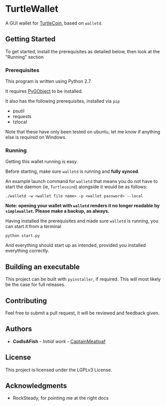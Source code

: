 # TurtleWallet

A GUI wallet for [TurtleCoin](https://github.com/turtlecoin/turtlecoin), based on `walletd`.

## Getting Started

To get started, install the prerequisites as detailed below, then look at the "Running" section

### Prerequisites

This program is written using Python 2.7.

It requires [PyGObject](https://pygobject.readthedocs.io/en/latest/getting_started.html) to be installed.

It also has the following prerequisites, installed via `pip`

* psutil
* requests
* tzlocal

Note that these have only been tested on ubuntu, let me know if anything else is required on Windows.

### Running

Getting this wallet running is easy.

Before starting, make sure `walletd` is running and **fully synced**.

An example launch command for `walletd` that means you do not have to start the daemon (ie, `Turtlecoind`) alongside it would be as follows:
```
./walletd -w <wallet file name> -p <wallet password> --local
```

**Note: opening your wallet with `walletd` renders it no longer readable by `simplewallet`. Please make a backup, as always.**

Having installed the prerequisites and made sure `walletd` is running, you can start it from a terminal

```
python start.py
```

And everything should start up as intended, provided you installed everything correctly.


## Building an executable

This project can be built with `pyinstaller`, if required. This will most likely be the case for full releases.

## Contributing

Feel free to submit a pull request, it will be reviewed and feedback given.

## Authors

* **CodIsAFish** - *Initial work* - [CaptainMeatloaf](https://github.com/CaptainMeatloaf)

## License

This project is licensed under the LGPLv3 License.

## Acknowledgments

* RockSteady, for pointing me at the right docs
